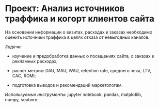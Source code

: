 # Проект: Анализ источников траффика и когорт клиентов сайта

На основании информации о визитах, расходах и заказах необходимо оценить источники траффика в целях отказа от невыгодных каналов.  

*Задачи:*  

- изучение и предобработка данных о посещениях сайта, о заказах и рекламных расходах;  

- расчет метрик: DAU, MAU, WAU, retention rate, среднего чека, LTV, CAC, ROMI;  

- подготовка выводов и рекомендаций маркетологам.  

*Используемые инструменты:* jupyter notebook, pandas, matplotlib, numpy, seaborn.  


